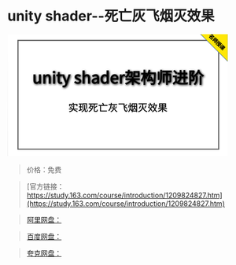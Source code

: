 # unity shader--死亡灰飞烟灭效果

![img](../../../assets/study163/free/dbd8eb0bcf8344169545fc36759d1172.png)

> 价格：免费

> [官方链接：https://study.163.com/course/introduction/1209824827.htm](https://study.163.com/course/introduction/1209824827.htm)

> [阿里网盘：]()

> [百度网盘：]()

> [夸克网盘：]()
